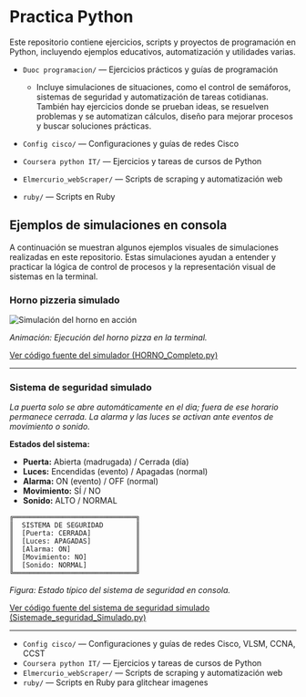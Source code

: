 # Practica Python

Este repositorio contiene ejercicios, scripts y proyectos de programación en Python, incluyendo ejemplos educativos, automatización y utilidades varias.



- `Duoc programacion/` — Ejercicios prácticos y guías de programación
	- Incluye simulaciones de situaciones, como el control de semáforos, sistemas de seguridad y automatización de tareas cotidianas. También hay ejercicios donde se prueban ideas, se resuelven problemas y se automatizan cálculos, diseño para mejorar procesos y buscar soluciones prácticas.

- `Config cisco/` — Configuraciones y guías de redes Cisco
- `Coursera python IT/` — Ejercicios y tareas de cursos de Python
- `Elmercurio_webScraper/` — Scripts de scraping y automatización web
- `ruby/` — Scripts en Ruby
## Ejemplos de simulaciones en consola

A continuación se muestran algunos ejemplos visuales de simulaciones realizadas en este repositorio. Estas simulaciones ayudan a entender y practicar la lógica de control de procesos y la representación visual de sistemas en la terminal.

### Horno pizzeria simulado

![Simulación del horno en acción](Duoc_programacion/0_Guias_y_Ejercicios_GPIO_py_pseint/4_Diseños_GPIOy_CLI/Ejecicio_Extra_Horno/horno1.gif)

*Animación: Ejecución del horno pizza en la terminal.*

[Ver código fuente del simulador (HORNO_Completo.py)](Duoc_programacion/0_Guias_y_Ejercicios_GPIO_py_pseint/4_Diseños_GPIOy_CLI/Ejecicio_Extra_Horno/HORNO_Completo.py)

---

### Sistema de seguridad simulado

*La puerta solo se abre automáticamente en el dia; fuera de ese horario permanece cerrada. La alarma y las luces se activan ante eventos de movimiento o sonido.*

**Estados del sistema:**
- **Puerta:** Abierta (madrugada) / Cerrada (día)
- **Luces:** Encendidas (evento) / Apagadas (normal)
- **Alarma:** ON (evento) / OFF (normal)
- **Movimiento:** SÍ / NO
- **Sonido:** ALTO / NORMAL

```
╔══════════════════════════════╗
║  SISTEMA DE SEGURIDAD        ║
║  [Puerta: CERRADA]           ║
║  [Luces: APAGADAS]           ║
║  [Alarma: ON]                ║
║  [Movimiento: NO]            ║
║  [Sonido: NORMAL]            ║
╚══════════════════════════════╝
```
*Figura: Estado típico del sistema de seguridad en consola.*

[Ver código fuente del sistema de seguridad simulado (Sistemade_seguridad_Simulado.py)](Duoc_programacion/0_Guias_y_Ejercicios_GPIO_py_pseint/4_Diseños_GPIOy_CLI/Sistemade_seguridad_Simulado.py)

---

- `Config cisco/` — Configuraciones y guías de redes Cisco, VLSM, CCNA, CCST
- `Coursera python IT/` — Ejercicios y tareas de cursos de Python
- `Elmercurio_webScraper/` — Scripts de scraping y automatización web
- `ruby/` — Scripts en Ruby para glitchear imagenes





